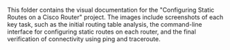 This folder contains the visual documentation for the "Configuring Static Routes on a Cisco Router" project. The images include screenshots of each key task, such as the initial routing table analysis, the command-line interface for configuring static routes on each router, and the final verification of connectivity using ping and traceroute.
